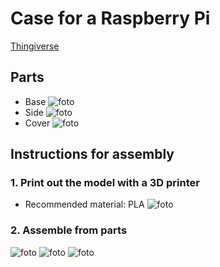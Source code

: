 <!-- [![Review Assignment Due Date](https://classroom.github.com/assets/deadline-readme-button-24ddc0f5d75046c5622901739e7c5dd533143b0c8e959d652212380cedb1ea36.svg)](https://classroom.github.com/a/V-0A61vX) -->
# Case for a Raspberry Pi
[Thingiverse](https://www.thingiverse.com/)
## Parts
 - Base ![foto]()
 - Side ![foto]()
 - Cover ![foto]()

## Instructions for assembly
### 1. Print out the model with a 3D printer
 - Recommended material: PLA
![foto]()

### 2. Assemble from parts
![foto]()
![foto]()
![foto]()
